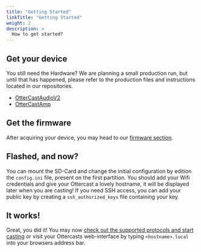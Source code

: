 ```yaml
---
title: "Getting Started"
linkTitle: "Getting Started"
weight: 2
description: >
  How to get started?
---
```


## Get your device

You still need the Hardware? We are planning a small production run, but until that has happened, please refer to the production files and instructions located in our repositories.

* [OtterCastAudioV2](https://github.com/Ottercast/OtterCastAudioV2/tree/main/production_v2.1)
* [OtterCastAmp](https://github.com/Ottercast/OtterCastAmp/tree/main/gerber_v1.2)

## Get the firmware

After acquiring your device, you may head to our [firmware section](/docs/firmware/#download-ready-made-images).

## Flashed, and now?

You can mount the SD-Card and change the initial configuration by edition the `config.ini` file, present on the first partition. You should add your Wifi credentials and give your Ottercast a lovely hostname, it will be displayed later when you are casting! If you need SSH access, you can add your public key by creating a `ssh_authorized_keys` file containing your key.

## It works!

Great, you did it! You may now [check out the supported protocols and start casting](/docs/supported-protocols/) or visit your Ottercasts web-interface by typing `<hostname>.local` into your browsers address bar.

